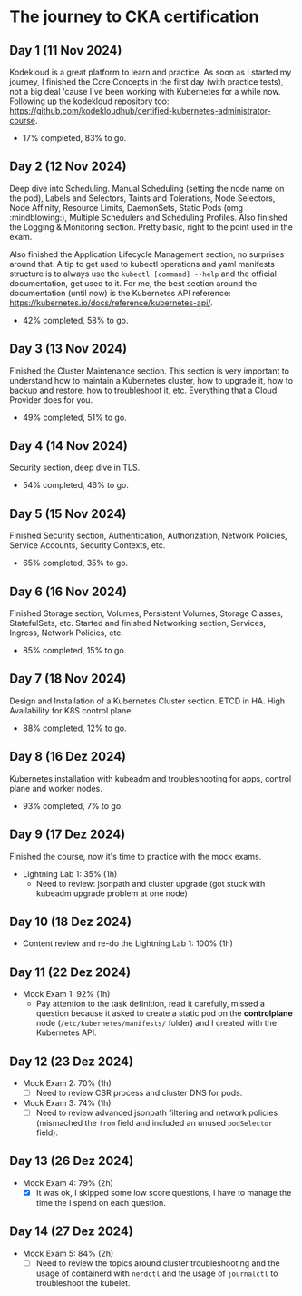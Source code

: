 # The journey to CKA certification

## Day 1 (11 Nov 2024)

Kodekloud is a great platform to learn and practice. As soon as I started my journey, I finished the Core Concepts in the first day (with practice tests), not a big deal 'cause I've been working with Kubernetes for a while now. Following up the kodekloud repository too: https://github.com/kodekloudhub/certified-kubernetes-administrator-course.

- 17% completed, 83% to go.

## Day 2 (12 Nov 2024)

Deep dive into Scheduling. Manual Scheduling (setting the node name on the pod), Labels and Selectors, Taints and Tolerations, Node Selectors, Node Affinity, Resource Limits, DaemonSets, Static Pods (omg :mindblowing:), Multiple Schedulers and Scheduling Profiles. Also finished the Logging & Monitoring section. Pretty basic, right to the point used in the exam.

Also finished the Application Lifecycle Management section, no surprises around that. A tip to get used to kubectl operations and yaml manifests structure is to always use the `kubectl [command] --help` and the official documentation, get used to it. For me, the best section around the documentation (until now) is the Kubernetes API reference: https://kubernetes.io/docs/reference/kubernetes-api/.

- 42% completed, 58% to go.

## Day 3 (13 Nov 2024)

Finished the Cluster Maintenance section. This section is very important to understand how to maintain a Kubernetes cluster, how to upgrade it, how to backup and restore, how to troubleshoot it, etc. Everything that a Cloud Provider does for you.

- 49% completed, 51% to go.

## Day 4 (14 Nov 2024)

Security section, deep dive in TLS.

- 54% completed, 46% to go.

## Day 5 (15 Nov 2024)

Finished Security section, Authentication, Authorization, Network Policies, Service Accounts, Security Contexts, etc.

- 65% completed, 35% to go.

## Day 6 (16 Nov 2024)

Finished Storage section, Volumes, Persistent Volumes, Storage Classes, StatefulSets, etc. Started and finished Networking section, Services, Ingress, Network Policies, etc.

- 85% completed, 15% to go.

## Day 7 (18 Nov 2024)

Design and Installation of a Kubernetes Cluster section. ETCD in HA. High Availability for K8S control plane.

- 88% completed, 12% to go.

## Day 8 (16 Dez 2024)

Kubernetes installation with kubeadm and troubleshooting for apps, control plane and worker nodes.

- 93% completed, 7% to go.

## Day 9 (17 Dez 2024)

Finished the course, now it's time to practice with the mock exams.

- Lightning Lab 1: 35% (1h)
  - Need to review: jsonpath and cluster upgrade (got stuck with kubeadm upgrade problem at one node)

## Day 10 (18 Dez 2024)

- Content review and re-do the Lightning Lab 1: 100% (1h)

## Day 11 (22 Dez 2024)

- Mock Exam 1: 92% (1h)
  - Pay attention to the task definition, read it carefully, missed a question because it asked to create a static pod on the **controlplane** node (`/etc/kubernetes/manifests/` folder) and I created with the Kubernetes API.

## Day 12 (23 Dez 2024)

- Mock Exam 2: 70% (1h)
  - [ ] Need to review CSR process and cluster DNS for pods.
- Mock Exam 3: 74% (1h)
  - [ ] Need to review advanced jsonpath filtering and network policies (mismached the `from` field and included an unused `podSelector` field).

## Day 13 (26 Dez 2024)

- Mock Exam 4: 79% (2h)
  - [x] It was ok, I skipped some low score questions, I have to manage the time the I spend on each question.

## Day 14 (27 Dez 2024)

- Mock Exam 5: 84% (2h)
  - [ ] Need to review the topics around cluster troubleshooting and the usage of containerd with `nerdctl` and the usage of `journalctl` to troubleshoot the kubelet.
